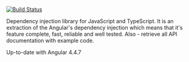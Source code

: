 [![Build Status](https://travis-ci.org/KostyaTretyak/node-ts-di.svg?branch=master)](https://travis-ci.org/KostyaTretyak/node-ts-di)

Dependency injection library for JavaScript and TypeScript. It is an extraction of the Angular's dependency injection which means that it's feature complete, fast, reliable and well tested. Also - retrieve all API documentation with example code.

Up-to-date with Angular 4.4.7